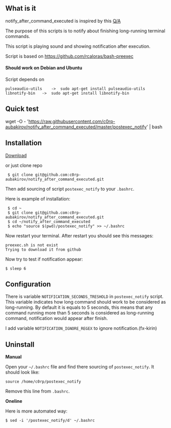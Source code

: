 ## What is it

notify_after_command_executed is inspired by this [Q/A](http://askubuntu.com/questions/611874/how-do-you-make-your-terminal-play-a-sound-or-offer-a-notification-when-it-has-f)

The purpose of this scripts is to notify about finishing long-running terminal commands.

This script is playing sound and showing notification after execution.

Script is based on https://github.com/rcaloras/bash-preexec

#### Should work on Debian and Ubuntu

Script depends on

	pulseaudio-utils	->	sudo apt-get install pulseaudio-utils
	libnotify-bin	->	sudo apt-get install libnotify-bin

## Quick test

wget -O - 'https://raw.githubusercontent.com/c0rp-aubakirov/notify_after_command_executed/master/postexec_notify' | bash

## Installation

[Download](https://github.com/c0rp-aubakirov/notify_after_command_executed/archive/master.zip)

or just clone repo

     $ git clone git@github.com:c0rp-aubakirov/notify_after_command_executed.git

Then add sourcing of script `postexec_notify` to your `.bashrc`.

Here is example of installation:

     $ cd ~
     $ git clone git@github.com:c0rp-aubakirov/notify_after_command_executed.git
     $ cd ~/notify_after_command_executed
     $ echo "source $(pwd)/postexec_notify" >> ~/.bashrc

Now restart your terminal. After restart you should see this messages:

	preexec.sh is not exist
	Trying to download it from github

Now try to test if notification appear:

	$ sleep 6

## Configuration

There is variable `NOTIFICATION_SECONDS_TRESHOLD` in `postexec_notify` script. This variable indicates how long command should work to be considered as long-running.
By default it is equals to 5 seconds, this means that any command running more than 5 seconds is considered as long-running command, notification would appear after finish.

I add variable `NOTIFICATION_IGNORE_REGEX` to ignore notification.(fx-kirin)

## Uninstall

**Manual**

Open your `~/.bashrc` file and find there sourcing of `postexec_notify`. It should look like:

	source /home/c0rp/postexec_notify

Remove this line from `.bashrc`.

**Oneline**

Here is more automated way:

	$ sed -i '/postexec_notify/d' ~/.bashrc



